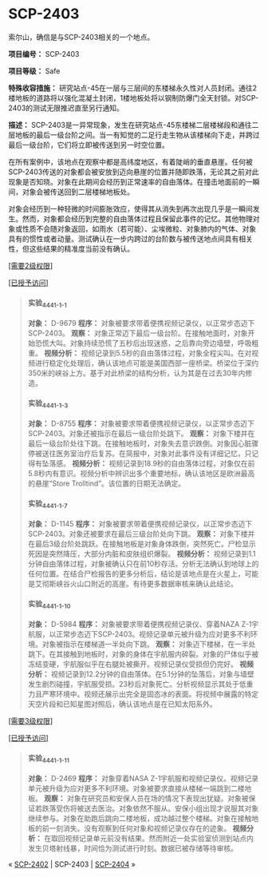 # SCP-2403
                        




索尔山，确信是与SCP-2403相关的一个地点。



**项目编号：** SCP-2403

**项目等级：** Safe

**特殊收容措施：** 研究站点-45在一层与三层间的东楼梯永久性对人员封闭。通往2楼地板的道路将以强化混凝土封闭，1楼地板处将以钢制防爆门全天封锁。对SCP-2403的测试无限推迟直至另行通知。

**描述：** SCP-2403是一异常现象，发生在研究站点-45东楼梯二层楼梯段和通往二层地板的最后一级台阶之间。当一有知觉的二足行走生物从该楼梯向下走，并跨过最后一级台阶，它们将立即被传送到另一时空位置。

在所有案例中，该地点在观察中都是高纬度地区，有着陡峭的垂直悬崖。任何被SCP-2403传送的对象都会被安放到迈向悬崖的位置并随即跌落，无论其之前对此现象是否知晓。对象在此期间会经历到正常速率的自由落体。在撞击地面前的一瞬间，对象会被传送回到二层楼梯地板处。

对象会经历到一种轻微的时间膨胀效应，使得其从消失到再次出现几乎是一瞬间发生。然而，对象都会经历到完整的自由落体过程且保留此事件的记忆。其他物理对象或性质不会随对象返回，如雨水（若可能）、尘埃微粒、对象肺内的气体、对象具有的惯性或者动量。测试确认在一步内跨过的台阶数与被传送地点间具有相关性，但这些结果的精准度当前没有确认。


<a shape='rect' class='collapsible-block-link' href='javascript:;'>[&#38656;&#35201;2&#32423;&#26435;&#38480;]</a>

<a shape='rect' class='collapsible-block-link' href='javascript:;'>[&#24050;&#25480;&#20104;&#35775;&#38382;]</a>


> #### 实验<sub>4441-1-1</sub>
> 
> **对象：** D-9679
**程序：** 对象被要求带着便携视频记录仪，以正常步态迈下SCP-2403。
**观察：** 对象正常迈下最后一级台阶。在接触地面时，对象开始恐慌大叫。对象持续恐慌了五秒后出现迷惑，之后靠向旁边墙壁，呼吸粗重。
**视频分析：** 视频记录到5.5秒的自由落体过程，对象全程尖叫。在对视频进行稳定化处理后，确认该地点可能是美国西部一座桥梁。桥梁位于深约350米的峡谷上方。基于对此桥梁的结构分析，认为其是在过去30年内修造。
> 
> #### 实验<sub>4441-1-3</sub>
> 
> **对象：** D-8755
**程序：** 对象被要求带着便携视频记录仪，以正常步态迈下SCP-2403。对象还被指示在最后一级台阶处跳下。
**观察：** 对象下楼并在最后一级台阶处往下跳。在接触地板时，对象失去意识跌倒。对象因心脏骤停被送往医务室治疗后复苏。在简报中，对象对此事件没有详细记忆，只记得有坠落感。
**视频分析：** 视频记录到18.9秒的自由落体过程，对象仅在前5.8秒内有意识。视频分析中辨识出多个重要地标，确认该地区是欧洲最高的悬崖“Store Trolltind”。该位置的日期无法确定。
> 
> #### 实验<sub>4441-1-7</sub>
> 
> **对象：** D-1145
**程序：** 对象被要求带着便携视频记录仪，以正常步态迈下SCP-2403。对象还被要求在最后三级台阶处向下跳。
**观察：** 对象下楼并在最后3级台阶处跳跃。在接触地板是对象身体跌倒，突然死亡。尸检显示死因是突然降压，大部分内脏和皮肤组织爆裂。
**视频分析：** 视频记录到1.1分钟自由落体过程，对象被确认只在前10秒存活。分析无法确认到地球上的任何位置。在结合尸检报告的更多分析后，结论是该地点是在火星上，可能是艾彻斯峡谷火山口附近的高崖。有待更多数据审核来确认此结论。
> 
> #### 实验<sub>4441-1-10</sub>
> 
> **对象：** D-5984
**程序：** 对象被要求带着便携视频记录仪、穿着NAZA Z-1宇航服，以正常步态迈下SCP-2403。视频记录单元被升级为应对更多不利环境。对象被指示在楼梯道一半处向下跳。
**观察：** 对象迈下楼梯，在一半处跳下。在其接触到地板时，对象的身体在宇航服内碎裂。对象的尸体似乎被冻结变硬，宇航服似乎在右腿处被撕开。视频记录仪受损但仍完好。
**视频分析：** 视频记录到12.2分钟的自由落体。在5.1分钟的坠落后，对象与墙壁发生剧烈碰撞，宇航服受损。23秒后对象死亡。分析视频显示其处于低重力且严寒环境中。视频还展示出完全是固态冰的表面。将视频中展露的特定天空片段和已知星图对照后，确认该地点是在已知太阳系外。
> 





<a shape='rect' class='collapsible-block-link' href='javascript:;'>[&#38656;&#35201;3&#32423;&#26435;&#38480;]</a>

<a shape='rect' class='collapsible-block-link' href='javascript:;'>[&#24050;&#25480;&#20104;&#35775;&#38382;]</a>


> #### 实验<sub>4441-1-11</sub>
> 
> **对象：** D-2469
**程序：** 对象穿着NASA Z-1宇航服和视频记录仪。视频记录单元被升级为应对更多不利环境。对象被要求直接从楼梯一端跳到二楼地板。
**观察：** 对象在研究员和安保人员在场的情况下表现出犹疑。对象被保证若跌落受伤将被送去医治。对象依然不服从。安保小组出现才说服其对象继续参与。对象在助跑后跳向二楼地板，成功越过整个楼梯。对象在接触地板的前一刻消失。没有观察到任何对象和视频记录仪存在的迹象。
**视频分析：** 在取回视频记录单元前没有结果。然而附近一处实验室侦测到站点内发生贝塔射线暴，时间恰为测试进行时刻。数据已被存储等待审核。
> 










« [SCP-2402](/scp-2402) | SCP-2403 | [SCP-2404](/scp-2404) »





                    